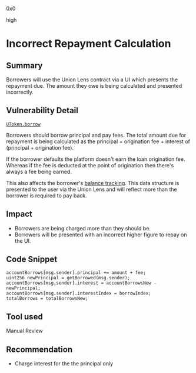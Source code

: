 0x0

high

# Incorrect Repayment Calculation

## Summary

Borrowers will use the Union Lens contract via a UI which presents the repayment due. The amount they owe is being calculated and presented incorrectly.

## Vulnerability Detail

[`UToken.borrow`](https://github.com/sherlock-audit/2022-10-union-finance/blob/main/union-v2-contracts/contracts/market/UToken.sol#L536-L540)

Borrowers should borrow principal and pay fees. The total amount due for repayment is being calculated as the principal + origination fee + interest of (principal + origination fee).

If the borrower defaults the platform doesn't earn the loan origination fee. Whereas if the fee is deducted at the point of origination then there's always a fee being earned. 

This also affects the borrower's [balance tracking](https://github.com/sherlock-audit/2022-10-union-finance/blob/main/union-v2-contracts/contracts/market/UToken.sol#L536-L540). This data structure is presented to the user via the Union Lens and will reflect more than the borrower is required to pay back.

## Impact

- Borrowers are being charged more than they should be.
- Borrowers will be presented with an incorrect higher figure to repay on the UI.

## Code Snippet

```solidity
accountBorrows[msg.sender].principal += amount + fee;
uint256 newPrincipal = getBorrowed(msg.sender);
accountBorrows[msg.sender].interest = accountBorrowsNew - newPrincipal;
accountBorrows[msg.sender].interestIndex = borrowIndex;
totalBorrows = totalBorrowsNew;
```

## Tool used

Manual Review

## Recommendation

- Charge interest for the the principal only